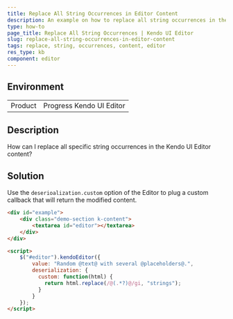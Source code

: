 ```yaml
---
title: Replace All String Occurrences in Editor Content
description: An example on how to replace all string occurrences in the Kendo UI Editor content.
type: how-to
page_title: Replace All String Occurrences | Kendo UI Editor
slug: replace-all-string-occurrences-in-editor-content
tags: replace, string, occurrences, content, editor
res_type: kb
component: editor
---
```


## Environment

<table>
 <tr>
  <td>Product</td>
  <td>Progress Kendo UI Editor</td>
 </tr>
</table>

## Description

How can I replace all specific string occurrences in the Kendo UI Editor content?

## Solution

Use the `deserioalization.custom` option of the Editor to plug a custom callback that will return the modified content.

```html
<div id="example">
    <div class="demo-section k-content">
        <textarea id="editor"></textarea>
    </div>
</div>

<script>
    $("#editor").kendoEditor({
      	value: "Random @text@ with several @placeholders@.",
        deserialization: {
          custom: function(html) {
            return html.replace(/@(.*?)@/gi, "strings");
          }
        }
    });
</script>

```
